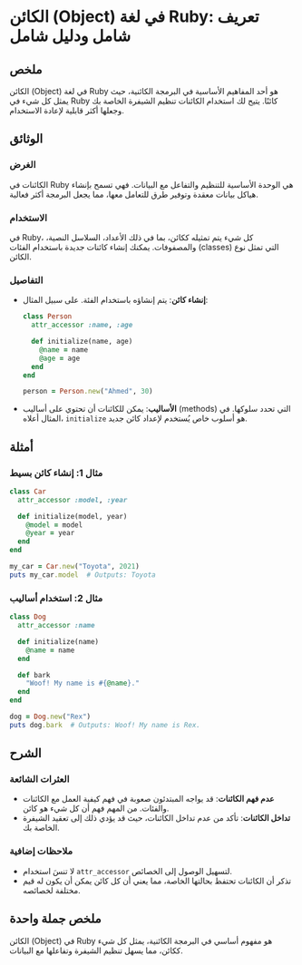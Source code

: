 <!--
Meta Description: # الكائن (Object) في لغة Ruby: تعريف شامل ودليل شامل ## ملخص الكائن (Object) في لغة Ruby هو أحد المفاهيم الأساسية في البرمجة الكائنية، حيث يمثل كل شيء...
Meta Keywords: name, ruby, الكائنات, end, كائن
-->

# الكائن (Object) في لغة Ruby: تعريف شامل ودليل شامل

## ملخص
الكائن (Object) في لغة Ruby هو أحد المفاهيم الأساسية في البرمجة الكائنية، حيث يمثل كل شيء في Ruby كائنًا. يتيح لك استخدام الكائنات تنظيم الشيفرة الخاصة بك وجعلها أكثر قابلية لإعادة الاستخدام.

## الوثائق
### الغرض
الكائنات في Ruby هي الوحدة الأساسية للتنظيم والتفاعل مع البيانات. فهي تسمح بإنشاء هياكل بيانات معقدة وتوفير طرق للتعامل معها، مما يجعل البرمجة أكثر فعالية.

### الاستخدام
في Ruby، كل شيء يتم تمثيله ككائن، بما في ذلك الأعداد، السلاسل النصية، والمصفوفات. يمكنك إنشاء كائنات جديدة باستخدام الفئات (classes) التي تمثل نوع الكائن.

### التفاصيل
- **إنشاء كائن**: يتم إنشاؤه باستخدام الفئة. على سبيل المثال:
  ```ruby
  class Person
    attr_accessor :name, :age

    def initialize(name, age)
      @name = name
      @age = age
    end
  end

  person = Person.new("Ahmed", 30)
  ```
- **الأساليب**: يمكن للكائنات أن تحتوي على أساليب (methods) التي تحدد سلوكها. في المثال أعلاه، `initialize` هو أسلوب خاص يُستخدم لإعداد كائن جديد.

## أمثلة
### مثال 1: إنشاء كائن بسيط
```ruby
class Car
  attr_accessor :model, :year

  def initialize(model, year)
    @model = model
    @year = year
  end
end

my_car = Car.new("Toyota", 2021)
puts my_car.model  # Outputs: Toyota
```

### مثال 2: استخدام أساليب
```ruby
class Dog
  attr_accessor :name

  def initialize(name)
    @name = name
  end

  def bark
    "Woof! My name is #{@name}."
  end
end

dog = Dog.new("Rex")
puts dog.bark  # Outputs: Woof! My name is Rex.
```

## الشرح
### العثرات الشائعة
- **عدم فهم الكائنات**: قد يواجه المبتدئون صعوبة في فهم كيفية العمل مع الكائنات والفئات. من المهم فهم أن كل شيء هو كائن.
- **تداخل الكائنات**: تأكد من عدم تداخل الكائنات، حيث قد يؤدي ذلك إلى تعقيد الشيفرة الخاصة بك.

### ملاحظات إضافية
- لا تنسَ استخدام `attr_accessor` لتسهيل الوصول إلى الخصائص.
- تذكر أن الكائنات تحتفظ بحالتها الخاصة، مما يعني أن كل كائن يمكن أن يكون له قيم مختلفة لخصائصه.

## ملخص جملة واحدة
الكائن (Object) في Ruby هو مفهوم أساسي في البرمجة الكائنية، يمثل كل شيء ككائن، مما يسهل تنظيم الشيفرة وتفاعلها مع البيانات.